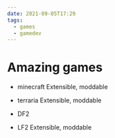 ```yaml
---
date: 2021-09-05T17:29
tags: 
  - games
  - gamedev
---
```


# Amazing games

- minecraft
  Extensible, moddable

- terraria
  Extensible, moddable

- DF2

- LF2
  Extensible, moddable
